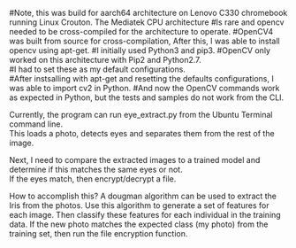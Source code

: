 #Note, this was build for aarch64 architecture on Lenovo C330 chromebook running Linux Crouton.  The Mediatek CPU architecture
#Is rare and opencv needed to be cross-compiled for the architecture to operate.
#OpenCV4 was built from source for cross-compilation, After this, I was able to install opencv using apt-get. 
#I initially used Python3 and pip3.
#OpenCV only worked on this architecture with Pip2 and Python2.7.  
#I had to set these as my default configurations.  
#After instsalling with apt-get and resetting the defaults configurations, I was able to import cv2 in Python.
#And now the OpenCV commands work as expected in Python, but the tests and samples do not work from the CLI.

Currently, the program can run eye_extract.py from the Ubuntu Terminal command line.  
This loads a photo, detects eyes and separates them from the rest of the image.

Next, I need to compare the extracted images to a trained model and determine if this matches the same eyes or not.   
If the eyes match, then encrypt/decrypt a file.

How to accomplish this?
A dougman algorithm can be used to extract the Iris from the photos.
Use this algorithm to generate a set of features for each image.
Then classify these features for each individual in the training data.
If the new photo matches the expected class (my photo) from the training set, then run the file encryption function.



